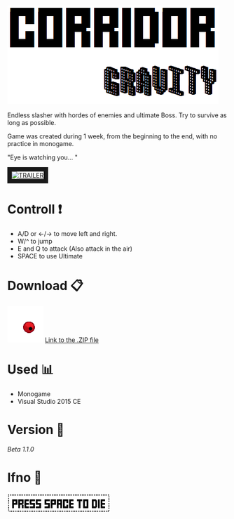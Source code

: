 ![](https://github.com/GoodforGod/CorridorGravity/blob/master/CorridorGravity/readme/readme-1.png)

Endless slasher with hordes of enemies and ultimate Boss.
Try to survive as long as possible.

Game was created during 1 week, from the beginning to the end, with no practice in monogame.

"Eye is watching you... "

<a href="https://www.youtube.com/watch?v=FaKPlOmHMng" target="_blank">
<img src="http://i3.ytimg.com/vi/FaKPlOmHMng/maxresdefault.jpg" 
alt="TRAILER" width="480" height="360" border="10"/>
</a>

# Controll :exclamation:
  - A/D or <-/-> to move left and right.
  - W/^ to jump
  - E and Q to attack (Also attack in the air)
  - SPACE to use Ultimate
 
# Download :clipboard:
![](https://github.com/GoodforGod/CorridorGravity/blob/master/CorridorGravity/readme/readme-3.png)
[Link to the .ZIP file](https://github.com/GoodforGod/CorridorGravity/blob/master/CorridorGravity.zip)

# Used :bar_chart:
 - Monogame
 - Visual Studio 2015 CE

# Version :date:
 *Beta 1.1.0*

# Ifno :speech_balloon:

![Alt text](https://github.com/GoodforGod/CorridorGravity/blob/master/CorridorGravity/readme/readme-2.png)
